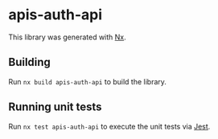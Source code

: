 # apis-auth-api

This library was generated with [Nx](https://nx.dev).

## Building

Run `nx build apis-auth-api` to build the library.

## Running unit tests

Run `nx test apis-auth-api` to execute the unit tests via [Jest](https://jestjs.io).
